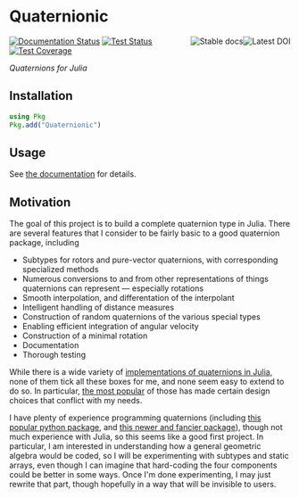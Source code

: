 # Quaternionic

<a href="https://zenodo.org/badge/latestdoi/375490468"><img align="right" hspace="0" alt="Latest DOI" src="https://zenodo.org/badge/375490468.svg"></a>
<a href="https://moble.github.io/Quaternionic.jl/stable/"><img align="right" hspace="0" alt="Stable docs" src="https://img.shields.io/badge/docs-stable-blue.svg"></a>
[![Documentation
Status](https://github.com/moble/Quaternionic.jl/workflows/docs/badge.svg)](https://moble.github.io/Quaternionic.jl/dev)
[![Test Status](https://github.com/moble/Quaternionic.jl/workflows/tests/badge.svg)](https://github.com/moble/Quaternionic.jl/actions)
[![Test Coverage](https://codecov.io/gh/moble/Quaternionic.jl/branch/main/graph/badge.svg)](https://codecov.io/gh/moble/Quaternionic.jl)

*Quaternions for Julia*

## Installation
```julia
using Pkg
Pkg.add("Quaternionic")
```

## Usage
See [the documentation](https://moble.github.io/Quaternionic.jl/dev) for details.

## Motivation
The goal of this project is to build a complete quaternion type in Julia.  There are
several features that I consider to be fairly basic to a good quaternion package, including

  * Subtypes for rotors and pure-vector quaternions, with corresponding specialized methods
  * Numerous conversions to and from other representations of things quaternions can
    represent — especially rotations
  * Smooth interpolation, and differentation of the interpolant
  * Intelligent handling of distance measures
  * Construction of random quaternions of the various special types
  * Enabling efficient integration of angular velocity
  * Construction of a minimal rotation
  * Documentation
  * Thorough testing

While there is a wide variety of [implementations of quaternions in
Julia](https://juliahub.com/ui/Search?q=quaternion&type=packages), none of them tick all
these boxes for me, and none seem easy to extend to do so.  In particular, [the most
popular](https://github.com/JuliaGeometry/Quaternions.jl) of those has made certain design
choices that conflict with my needs.

I have plenty of experience programming quaternions (including [this popular python
package](https://github.com/moble/quaternion), and [this newer and fancier
package](https://github.com/moble/quaternionic)), though not much experience with Julia, so
this seems like a good first project.  In particular, I am interested in understanding how
a general geometric algebra would be coded, so I will be experimenting with subtypes and
static arrays, even though I can imagine that hard-coding the four components could be
better in some ways.  Once I'm done experimenting, I may just rewrite that part, though
hopefully in a way that will be invisible to users.
